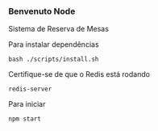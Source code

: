 ### Benvenuto Node

Sistema de Reserva de Mesas

Para instalar dependências

    bash ./scripts/install.sh

Certifique-se de que o Redis está rodando

    redis-server

Para iniciar

    npm start
